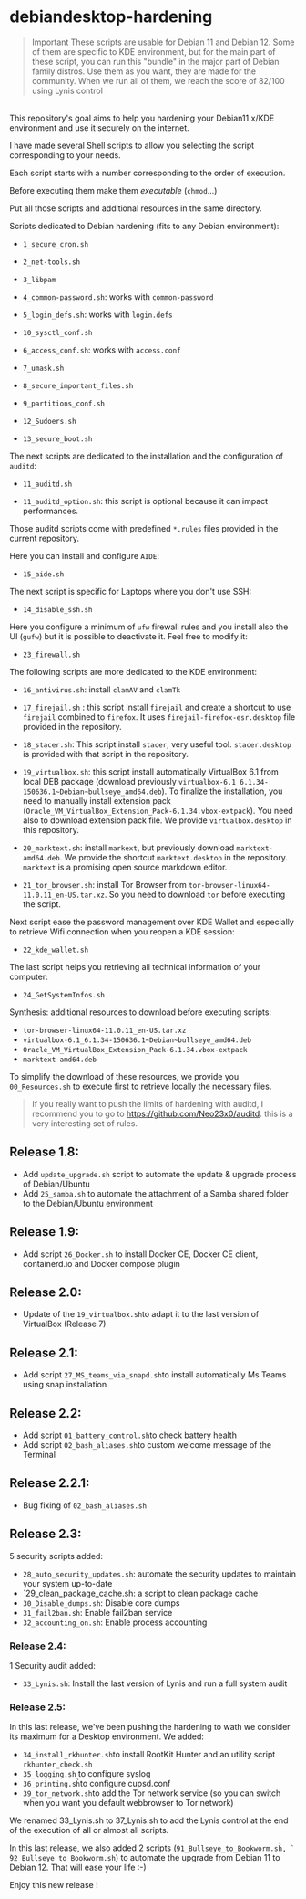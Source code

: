 # debiandesktop-hardening

> Important
> These scripts are usable for Debian 11 and Debian 12. Some of them are specific to KDE environment, but for the main part of these script, you can run this "bundle" in the major part of Debian family distros.
> Use them as you want, they are made for the community.
> When we run all of them, we reach the score of 82/100 using Lynis control
<br>
This repository's goal aims to help you hardening your Debian11.x/KDE environment and use it securely on the internet.

I have made several Shell scripts to allow you selecting the script corresponding to your needs.

Each script starts with a number corresponding to the order of execution.

Before executing them make them *executable* (`chmod`...)

Put all those scripts and additional resources in the same directory.

Scripts dedicated to Debian hardening (fits to any Debian environment):

- `1_secure_cron.sh`

- `2_net-tools.sh`

- `3_libpam`

- `4_common-password.sh`: works with `common-password`

- `5_login_defs.sh`: works with `login.defs`

- `10_sysctl_conf.sh`

- `6_access_conf.sh`: works with `access.conf`

- `7_umask.sh`

- `8_secure_important_files.sh`

- `9_partitions_conf.sh`

- `12_Sudoers.sh`

- `13_secure_boot.sh`

The next scripts are dedicated to the installation and the configuration of `auditd`:

- `11_auditd.sh`

- `11_auditd_option.sh`: this script is optional because it can impact performances.

Those auditd scripts come with predefined `*.rules` files provided in the current repository. 

Here you can install and configure `AIDE`:

-  `15_aide.sh`

The next script is specific for Laptops where you don't use SSH:

- `14_disable_ssh.sh`

Here you configure a minimum of `ufw` firewall rules and you install also the UI (`gufw`) but it is possible to deactivate it. Feel free to modify it:

- `23_firewall.sh`

The following scripts are more dedicated to the KDE environment:

- `16_antivirus.sh`: install `clamAV` and `clamTk`

- `17_firejail.sh` : this script install `firejail` and create a shortcut to use `firejail` combined to `firefox`. It uses `firejail-firefox-esr.desktop` file provided in the repository.

- `18_stacer.sh`: This script install `stacer`, very useful tool. `stacer.desktop` is provided with that script in the repository.

- `19_virtualbox.sh`: this script install automatically VirtualBox 6.1 from local DEB package (download previously `virtualbox-6.1_6.1.34-150636.1~Debian~bullseye_amd64.deb`). To finalize the installation, you need to manually install extension pack  (`Oracle_VM_VirtualBox_Extension_Pack-6.1.34.vbox-extpack`). You need also to download extension pack file. We provide `virtualbox.desktop` in this repository.

- `20_marktext.sh`: install `markext`, but previously download `marktext-amd64.deb`. We provide the shortcut `marktext.desktop` in the repository. `marktext` is a promising open source markdown editor.

- `21_tor_browser.sh`: install Tor Browser from `tor-browser-linux64-11.0.11_en-US.tar.xz`. So you need to download `tor` before executing the script.

Next script ease the password management over KDE Wallet and especially to retrieve Wifi connection when you reopen a KDE session:

- `22_kde_wallet.sh`

The last script helps you retrieving all technical information of your computer:

- `24_GetSystemInfos.sh`  


Synthesis: additional resources to download before executing scripts:
- `tor-browser-linux64-11.0.11_en-US.tar.xz`
- `virtualbox-6.1_6.1.34-150636.1~Debian~bullseye_amd64.deb`
- `Oracle_VM_VirtualBox_Extension_Pack-6.1.34.vbox-extpack`
- `marktext-amd64.deb`

To simplify the download of these resources, we provide you `00_Resources.sh` to execute first to retrieve locally the necessary files.

> If you really want to push the limits of hardening with auditd, I recommend you to go to https://github.com/Neo23x0/auditd. this is a very interesting set of rules.


## Release 1.8:
- Add `update_upgrade.sh` script to automate the update & upgrade process of Debian/Ubuntu
- Add `25_samba.sh` to automate the attachment of a Samba shared folder to the Debian/Ubuntu environment

## Release 1.9:
- Add script `26_Docker.sh` to install Docker CE, Docker CE client, containerd.io and Docker compose plugin

## Release 2.0:
- Update of the `19_virtualbox.sh`to adapt it to the last version of VirtualBox (Release 7)

## Release 2.1:
- Add script `27_MS_teams_via_snapd.sh`to install automatically Ms Teams using snap installation

## Release 2.2:
- Add script `01_battery_control.sh`to check battery health
- Add script `02_bash_aliases.sh`to custom welcome message of the Terminal

## Release 2.2.1:
- Bug fixing of `02_bash_aliases.sh`


## Release 2.3:
5 security scripts added:
- `28_auto_security_updates.sh`: automate the security updates to maintain your system up-to-date
- `29_clean_package_cache.sh: a script to clean package cache
- `30_Disable_dumps.sh`: Disable core dumps
- `31_fail2ban.sh`: Enable fail2ban service
- `32_accounting_on.sh`: Enable process accounting

### Release 2.4:
1 Security audit added:
- `33_Lynis.sh`: Install the last version of Lynis and run a full system audit

### Release 2.5:
In this last release, we've been pushing the hardening to wath we consider its maximum for a Desktop environment.
We added:
- `34_install_rkhunter.sh`to install RootKit Hunter and an utility script `rkhunter_check.sh`
- `35_logging.sh` to configure syslog
- `36_printing.sh̀`to configure cupsd.conf
- `39_tor_network.sh`to add the Tor network service (so you can switch when you want you default webbrowser to Tor network)

We renamed 33_Lynis.sh to 37_Lynis.sh to add the Lynis control at the end of the execution of all or almost all scripts.

In this last release, we also added 2 scripts (`91_Bullseye_to_Bookworm.sh̀, ̀92_Bullseye_to_Bookworm.sh`) to automate the upgrade from Debian 11 to Debian 12. That will ease your life :-)


Enjoy this new release !






